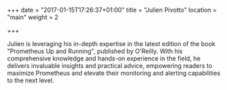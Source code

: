 +++
date = "2017-01-15T17:26:37+01:00"
title = "Julien Pivotto"
location = "main"
weight = 2

+++

Julien is leveraging his in-depth expertise in the latest edition of the book
"Prometheus Up and Running", published by O'Reilly. With his comprehensive
knowledge and hands-on experience in the field, he delivers invaluable insights
and practical advice, empowering readers to maximize Prometheus and elevate
their monitoring and alerting capabilities to the next level.
